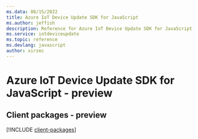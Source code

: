 ```yaml
---
ms.data: 08/15/2022
title: Azure IoT Device Update SDK for JavaScript
ms.author: jeffish
description: Reference for Azure IoT Device Update SDK for JavaScript
ms.service: iotdeviceupdate
ms.topic: reference
ms.devlang: javascript
author: xirzec
---
```

# Azure IoT Device Update SDK for JavaScript - preview

## Client packages - preview
[!INCLUDE [client-packages](iot-device-update-client-index.md)]